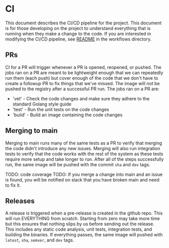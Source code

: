 # CI

This document describes the CI/CD pipeline for the project. This document is for those developing on the project to understand everything that is running when they make a change to the code. If you are interested in modifying the CI/CD pipeline, see [README](.github/workflows/README.md) in the workflows directory.

## PRs

CI for a PR will trigger whenever a PR is opened, reopened, or pushed. The jobs ran on a PR are meant to be lightweight enough that we can repeatedly run them (each push) but cover enough of the code that we don't have to create a followup PR to fix things that we've missed. The image will not be pushed to the registry after a successful PR run. The jobs ran on a PR are:

- 'vet' - Check the code changes and make sure they adhere to the standard Golang style guide
- 'test' - Run the unit tests on the code changes
- 'build' - Build an image containing the code changes

## Merging to main

Merging to main runs many of the same tests as a PR to verify that merging the code didn't introduce any new issues. Merging will also run integration tests to verify that the code works with the rest of the system as these tests require more setup and take longer to run. After all of the steps successfully run, the same image will be pushed with the commit `sha` and `dev` tags.

TODO: code coverage
TODO: If you merge a change into main and an issue is found, you will be notified on slack that you have broken main and need to fix it.

## Releases

A release is triggered when a pre-release is created in the github repo. This will run EVERYTHING from scratch. Starting from zero may take more time but this ensures that nothing slips by us before sending out the release. This includes any static code analysis, unit tests, integration tests, and building the binaries. If everything passes, the same image will pushed with `latest`, `sha`, `semver`, and `dev` tags.
